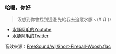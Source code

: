 ### 哈囉，你好
> 沒想到你會找到這邊
> 先給我去追蹤水豚ヽ(#`Д´)ﾉ

- [水豚阿毛的Youtube](https://www.youtube.com/c/ArumaoCh%E6%B0%B4%E8%B1%9A%E9%98%BF%E6%AF%9B)
- [水豚阿毛的Twitter](https://twitter.com/capybaraarumao)

音效來源：[FreeSound/wjl/Short-Fireball-Woosh.flac](https://freesound.org/people/wjl/sounds/267887/)
